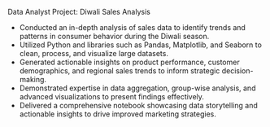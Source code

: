 Data Analyst Project: Diwali Sales Analysis
- Conducted an in-depth analysis of sales data to identify trends and patterns in consumer behavior during the Diwali season.
- Utilized Python and libraries such as Pandas, Matplotlib, and Seaborn to clean, process, and visualize large datasets.
- Generated actionable insights on product performance, customer demographics, and regional sales trends to inform strategic decision-making.
- Demonstrated expertise in data aggregation, group-wise analysis, and advanced visualizations to present findings effectively.
- Delivered a comprehensive notebook showcasing data storytelling and actionable insights to drive improved marketing strategies.
